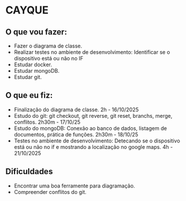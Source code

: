 <h1>CAYQUE</h1>

<h2>O que vou fazer:</h2>

<ul>
    <li>Fazer o diagrama de classe.</li>
    <li>Realizar testes no ambiente de desenvolvimento: Identificar se o dispositivo está ou não no IF</li>
    <li>Estudar docker.</li>
    <li>Estudar mongoDB. </li>
    <li>Estudar git. </li>
</ul>

<h2>O que eu fiz:</h2>

<ul>
    <li>Finalização do diagrama de classe. 2h - 16/10/2025</li>
    <li>Estudo do git: git checkout, git reverse, git reset, branchs, merge, conflitos. 2h30m - 17/10/25 </li>
    <li>Estudo do mongoDB: Conexão ao banco de dados, listagem de documentos, prática de funções. 2h30m - 18/10/25</li>
    <li>Testes no ambiente de desenvolvimento: Detecando se o dispositivo está ou não no if e mostrando a localização no google maps. 4h - 21/10/2025</li>
</ul>

<h2>Dificuldades</h2>
<ul>
    <li>Encontrar uma boa ferramente para diagramação.</li>
    <li>Compreender conflitos do git.</li>
</ul>
